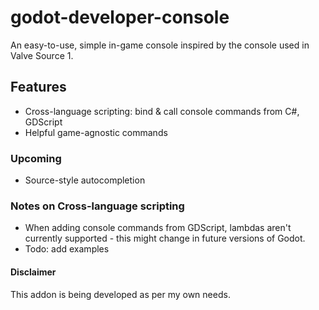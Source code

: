 # godot-developer-console
An easy-to-use, simple in-game console inspired by the console used in Valve Source 1.

## Features
- Cross-language scripting: bind & call console commands from C#, GDScript
- Helpful game-agnostic commands


### Upcoming
- Source-style autocompletion

### Notes on Cross-language scripting
- When adding console commands from GDScript, lambdas aren't currently supported - this might change in future versions of Godot.
- Todo: add examples

#### Disclaimer
This addon is being developed as per my own needs.
